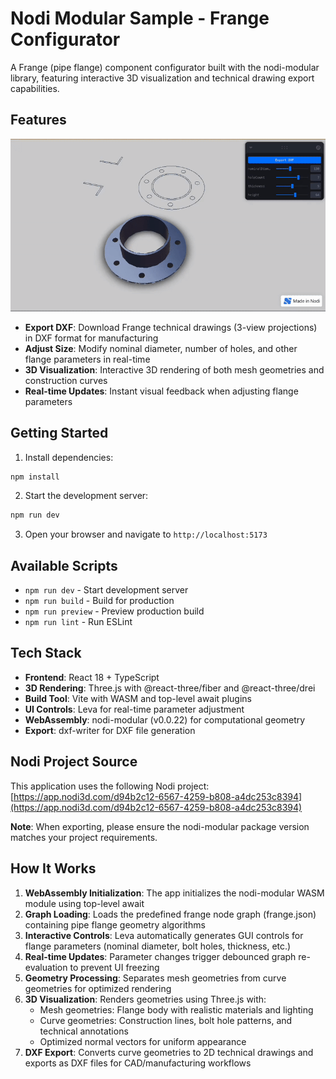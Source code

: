 # Nodi Modular Sample - Frange Configurator

A Frange (pipe flange) component configurator built with the nodi-modular library, featuring interactive 3D visualization and technical drawing export capabilities.

## Features

![frange](./public//frange.gif)

- **Export DXF**: Download Frange technical drawings (3-view projections) in DXF format for manufacturing
- **Adjust Size**: Modify nominal diameter, number of holes, and other flange parameters in real-time
- **3D Visualization**: Interactive 3D rendering of both mesh geometries and construction curves
- **Real-time Updates**: Instant visual feedback when adjusting flange parameters

## Getting Started

1. Install dependencies:
```bash
npm install
```

2. Start the development server:
```bash
npm run dev
```

3. Open your browser and navigate to `http://localhost:5173`

## Available Scripts

- `npm run dev` - Start development server
- `npm run build` - Build for production
- `npm run preview` - Preview production build
- `npm run lint` - Run ESLint

## Tech Stack

- **Frontend**: React 18 + TypeScript
- **3D Rendering**: Three.js with @react-three/fiber and @react-three/drei
- **Build Tool**: Vite with WASM and top-level await plugins
- **UI Controls**: Leva for real-time parameter adjustment
- **WebAssembly**: nodi-modular (v0.0.22) for computational geometry
- **Export**: dxf-writer for DXF file generation

## Nodi Project Source

This application uses the following Nodi project:
[https://app.nodi3d.com/d94b2c12-6567-4259-b808-a4dc253c8394](https://app.nodi3d.com/d94b2c12-6567-4259-b808-a4dc253c8394)

**Note**: When exporting, please ensure the nodi-modular package version matches your project requirements.

## How It Works

1. **WebAssembly Initialization**: The app initializes the nodi-modular WASM module using top-level await
2. **Graph Loading**: Loads the predefined frange node graph (frange.json) containing pipe flange geometry algorithms
3. **Interactive Controls**: Leva automatically generates GUI controls for flange parameters (nominal diameter, bolt holes, thickness, etc.)
4. **Real-time Updates**: Parameter changes trigger debounced graph re-evaluation to prevent UI freezing
5. **Geometry Processing**: Separates mesh geometries from curve geometries for optimized rendering
6. **3D Visualization**: Renders geometries using Three.js with:
   - Mesh geometries: Flange body with realistic materials and lighting
   - Curve geometries: Construction lines, bolt hole patterns, and technical annotations
   - Optimized normal vectors for uniform appearance
7. **DXF Export**: Converts curve geometries to 2D technical drawings and exports as DXF files for CAD/manufacturing workflows

